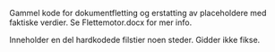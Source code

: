 Gammel kode for dokumentfletting og erstatting av placeholdere med faktiske verdier.
Se Flettemotor.docx for mer info.

Inneholder en del hardkodede filstier noen steder. Gidder ikke fikse.